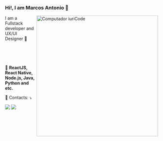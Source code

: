 ### Hi!, I am Marcos Antonio 👋

<img src="https://raw.githubusercontent.com/MicaelliMedeiros/micaellimedeiros/master/image/computer-illustration.png" min-width="400px" max-width="400px" width="400px" align="right" alt="Computador iuriCode">

<p align="left"> 
  I am a Fullstack developer and UX/UI Designer 🚀
</p>




<br>
<br>
<br>

<p align="left">
  💼 <strong> ReactJS, React Native, Node.js, Java, Python and etc.</strong>
</p>

<p align="left">
  💌 Contacts: ⤵️
</p>

<p align="left">
  <a href="mailto:marcos.ma13@hotmail.com" alt="Gmail">
  <img src="https://img.shields.io/badge/-Gmail-FF0000?style=flat-square&labelColor=FF0000&logo=gmail&logoColor=white&link=mailto:marcos.ma13@hotmail.com" /></a>

  <a href="https://www.linkedin.com/in/marcos-antonioserrita/" alt="Linkedin">
  <img src="https://img.shields.io/badge/-Linkedin-0e76a8?style=flat-square&logo=Linkedin&logoColor=white&link=https://www.linkedin.com/in/marcos-antonioserrita/" /></a>

 
</p>  
